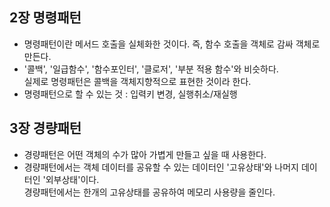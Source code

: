 ## 2장 명령패턴
- 명령패턴이란 메서드 호출을 실체화한 것이다. 즉, 함수 호출을 객체로 감싸 객체로 만든다.
- '콜백', '일급함수', '함수포인터', '클로저', '부분 적용 함수'와 비슷하다.<br>
  실제로 명령패턴은 콜백을 객체지향적으로 표현한 것이라 한다.
- 명령패턴으로 할 수 있는 것 : 입력키 변경, 실행취소/재실행

## 3장 경량패턴
- 경량패턴은 어떤 객체의 수가 많아 가볍게 만들고 싶을 때 사용한다.
- 경량패턴에서는 객체 데이터를 공유할 수 있는 데이터인 '고유상태'와 나머지 데이터인 '외부상태'이다.<br>
  경량패턴에서는 한개의 고유상태를 공유하여 메모리 사용량을 줄인다.
